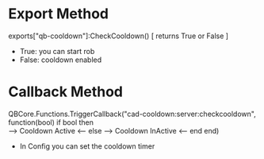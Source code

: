 # Export Method

exports["qb-cooldown"]:CheckCooldown()     [ returns True or False ]
* True: you can start rob
* False: cooldown enabled

# Callback Method

QBCore.Functions.TriggerCallback("cad-cooldown:server:checkcooldown", function(bool)
    if bool then        
        --> Cooldown Active <--
    else
        --> Cooldown InActive <--
    end
end)


* In Config you can set the cooldown timer
